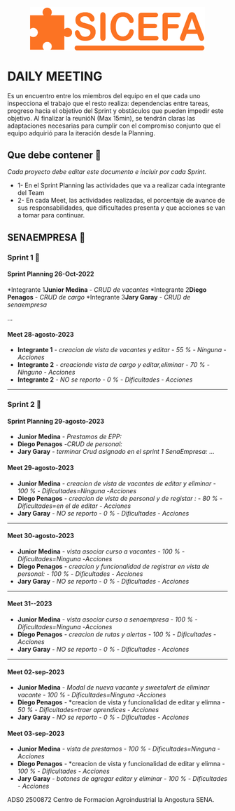 <p align="center"><a href="https://laravel.com" target="_blank"><img src="https://github.com/dmendezp/sicefa/blob/fabrica/public/general/images/Group1.png" width="400"></a></p>

# DAILY MEETING

Es un encuentro entre los miembros del equipo en el que cada uno inspecciona el trabajo que el resto realiza: dependencias entre tareas, progreso hacia el objetivo del Sprint y obstáculos que pueden impedir este objetivo. Al finalizar la reunióN (Max 15min), se tendrán claras las adaptaciones necesarias para cumplir con el compromiso conjunto que el equipo adquirió para la iteración desde la Planning.

## Que debe contener 🚀

_Cada proyecto debe editar este documento e incluir por cada Sprint._
*  1- En el Sprint Planning las actividades que va a realizar cada integrante del Team
*  2- En cada Meet, las actividades realizadas, el porcentaje de avance de sus responsabilidades, que dificultades presenta y que acciones se van a tomar para continuar.

<!-- Mira **Deployment** para conocer como desplegar el proyecto. -->


## SENAEMPRESA 📌

### Sprint 1 🔄
#### Sprint Planning 26-Oct-2022
*Integrante 1**Junior Medina** - *CRUD de vacantes*
*Integrante 2**Diego Penagos** - *CRUD de cargo*
*Integrante 3**Jary Garay** - *CRUD de senaempresa*

...
#### Meet 28-agosto-2023
* **Integrante 1** - *creacion de vista de vacantes y editar* - *55 %* - *Ninguna* - *Acciones*
* **Integrante 2** - *creacionde vista de cargo y editar,eliminar* - *70 %* - *Ninguno* - *Acciones*
* **Integrante 2** - *NO se reporto* - *0 %* - *Dificultades* - *Acciones*
---





### Sprint 2 🔄
#### Sprint Planning 29-agosto-2023
* **Junior Medina** - *Prestamos de EPP:*
* **Diego Penagos** -*CRUD de personal:* 
* **Jary Garay** - *terminar Crud asignado en el sprint 1 SenaEmpresa:*
...
#### Meet 29-agosto-2023
* **Junior Medina** - *creacion de vista de vacantes de editar y eliminar* - *100 %* - *Dificultades=Ninguna* -*Acciones*
* **Diego Penagos** - *creacion de vista de personal y de registar :* - *80 %* - *Dificultades=en el de editar* - *Acciones*  
* **Jary Garay**  - *NO se reporto* - *0 %* - *Dificultades* - *Acciones* 
---
#### Meet 30-agosto-2023
* **Junior Medina** - *vista asociar curso a vacantes* - *100 %* - *Dificultades=Ninguna* -*Acciones*
* **Diego Penagos** - *creacion y funcionalidad de registrar en vista de personal:* - *100 %* - *Dificultades* - *Acciones*
* **Jary Garay**  - *NO se reporto* - *0 %* - *Dificultades* - *Acciones*
--- 
#### Meet 31--2023
* **Junior Medina** - *vista asociar curso a senaempresa* - *100 %* - *Dificultades=Ninguna* -*Acciones*
* **Diego Penagos** - *creacion de rutas y alertas* - *100 %* - *Dificultades* - *Acciones*
* **Jary Garay**  - *NO se reporto* - *0 %* - *Dificultades* - *Acciones*
---
#### Meet 02-sep-2023
* **Junior Medina** - *Modal de nueva vacante y sweetalert de eliminar vacante* - *100 %* - *Dificultades=Ninguna* -*Acciones*
* **Diego Penagos** - *creacion de vista y funcionalidad de editar y elimna - *50 %* - *Dificultades=traer aprendices* - *Acciones*
* **Jary Garay**  - *NO se reporto* - *0 %* - *Dificultades* - *Acciones*

#### Meet 03-sep-2023
* **Junior Medina** - *vista de prestamos* - *100 %* - *Dificultades=Ninguna* -*Acciones*
* **Diego Penagos** - *creacion de vista y funcionalidad de editar y elimna - *100 %* - *Dificultades* - *Acciones*
* **Jary Garay**  - *botones de agregar editar y eliminar* - *100 %* - *Dificultades* - *Acciones*



ADS0 2500872
Centro de Formacion Agroindustrial la Angostura SENA.
